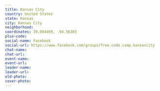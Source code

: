 ```yaml
---
title: Kansas City
country: United States
state: Kansas
city: Kansas City
neighborhood: 
coordinates: 39.084469, -94.56303
plus-code:
social-name: Facebook
social-url: https://www.facebook.com/groups/free.code.camp.kansascity
chat-name:
chat-url:
event-name:
event-url:
leader-name:
leader-url:
old-photo: 
cover-photo:
---
```

